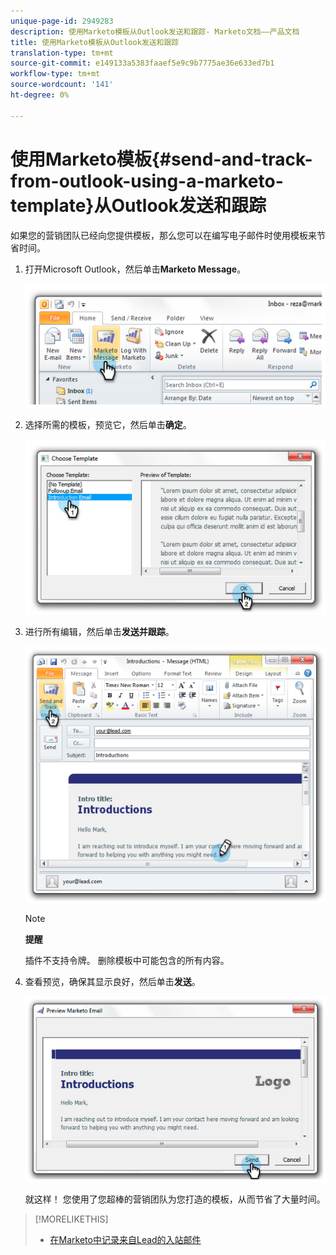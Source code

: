 ```yaml
---
unique-page-id: 2949283
description: 使用Marketo模板从Outlook发送和跟踪- Marketo文档——产品文档
title: 使用Marketo模板从Outlook发送和跟踪
translation-type: tm+mt
source-git-commit: e149133a5383faaef5e9c9b7775ae36e633ed7b1
workflow-type: tm+mt
source-wordcount: '141'
ht-degree: 0%

---
```



# 使用Marketo模板{#send-and-track-from-outlook-using-a-marketo-template}从Outlook发送和跟踪

如果您的营销团队已经向您提供模板，那么您可以在编写电子邮件时使用模板来节省时间。

1. 打开Microsoft Outlook，然后单击&#x200B;**Marketo Message**。

   ![](assets/image2014-9-23-17-3a8-3a33.png)

1. 选择所需的模板，预览它，然后单击&#x200B;**确定**。

   ![](assets/image2014-9-23-17-3a8-3a45.png)

1. 进行所有编辑，然后单击&#x200B;**发送并跟踪**。

   ![](assets/image2014-9-23-17-3a8-3a58.png)

   >[!NOTE]
   >
   >**提醒**
   >
   >
   >插件不支持令牌。 删除模板中可能包含的所有内容。

1. 查看预览，确保其显示良好，然后单击&#x200B;**发送**。

   ![](assets/image2014-9-23-17-3a9-3a11.png)

   就这样！ 您使用了您超棒的营销团队为您打造的模板，从而节省了大量时间。

>[!MORELIKETHIS]
>
>* [在Marketo中记录来自Lead的入站邮件](../../../product-docs/marketo-sales-insight/using-msi/log-inbound-mail-from-your-leads-in-marketo.md)

>



